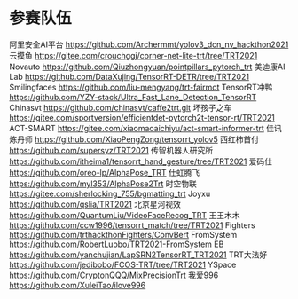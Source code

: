 # 参赛队伍
阿里安全AI平台 https://github.com/Archermmt/yolov3_dcn_nv_hackthon2021
云摸鱼 https://gitee.com/crouchggj/corner-net-lite-trt/tree/TRT2021
Novauto https://github.com/Qiuzhongyuan/pointpillars_pytorch_trt
美迪康AI Lab https://github.com/DataXujing/TensorRT-DETR/tree/TRT2021
Smilingfaces https://github.com/liu-mengyang/trt-fairmot
TensorRT冲鸭 https://github.com/YZY-stack/Ultra_Fast_Lane_Detection_TensorRT
Chinasvt https://github.com/chinasvt/caffe2trt.git
坏孩子之车 https://gitee.com/sportversion/efficientdet-pytorch2t-tensor-rt/TRT2021
ACT-SMART https://gitee.com/xiaomaoaichiyu/act-smart-informer-trt
佳讯炼丹师 https://github.com/XiaoPengZong/tensorrt_yolov5
西红柿首付 https://github.com/supersyz/TRT2021
传智机器人研究所 https://github.com/itheima1/tensorrt_hand_gesture/tree/TRT2021
爱码仕 https://github.com/oreo-lp/AlphaPose_TRT
仕虹腾飞 https://github.com/myl353/AlphaPose2Trt
时空物联 https://gitee.com/sherlocking_755/bgmatting_trt
Joyxu https://github.com/qslia/TRT2021
北京星河视效 https://github.com/QuantumLiu/VideoFaceRecog_TRT
王王木木 https://github.com/ccw1996/tensorrt_match/tree/TRT2021
Fighters https://github.com/trthackthonFighters/ConvBert
FromSystem https://github.com/RobertLuobo/TRT2021-FromSystem
EB https://github.com/yanchujian/LapSRN2TensorRT_TRT2021
TRT大法好 https://github.com/jedibobo/FCOS-TRT/tree/TRT2021
YSpace https://github.com/CryptonQQQ/MixPrecisionTrt
我爱996 https://github.com/XuleiTao/ilove996
